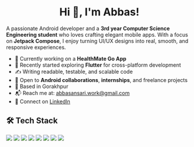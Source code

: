 <h1 align="center">Hi 👋, I'm Abbas!</h1>

A passionate Android developer and a **3rd year Computer Science Engineering student** who loves crafting elegant mobile apps. With a focus on **Jetpack Compose**, I enjoy turning UI/UX designs into real, smooth, and responsive experiences.

- 🔭 Currently working on a **HealthMate Go App**
- 🌱 Recently started exploring **Flutter** for cross-platform development
- ✍️ Writing readable, testable, and scalable code
- 💬 Open to **Android collaborations**, **internships**, and freelance projects
- 📍 Based in Gorakhpur  
- 📬 Reach me at: [abbasansari.work@gmail.com](mailto:abbasansari.work@gmail.com)  
- 🔗 Connect on [LinkedIn](https://linkedin.com/in/abbas-ansari)

## 🛠 Tech Stack

<p>
  <img src="https://img.shields.io/badge/Kotlin-7F52FF?style=for-the-badge&logo=kotlin&logoColor=white"/>
  <img src="https://img.shields.io/badge/Java-ED8B00?style=for-the-badge&logo=java&logoColor=white"/>
  <img src="https://img.shields.io/badge/Jetpack%20Compose-4285F4?style=for-the-badge&logo=android&logoColor=white"/>
  <img src="https://img.shields.io/badge/Room-6C3483?style=for-the-badge&logo=sqlite&logoColor=white"/>
  <img src="https://img.shields.io/badge/Firebase-FFCA28?style=for-the-badge&logo=firebase&logoColor=black"/>
  <img src="https://img.shields.io/badge/Flutter-02569B?style=for-the-badge&logo=flutter&logoColor=white"/>
  <img src="https://img.shields.io/badge/Git-F05032?style=for-the-badge&logo=git&logoColor=white"/>
  <img src="https://img.shields.io/badge/Android%20Studio-3DDC84?style=for-the-badge&logo=android-studio&logoColor=white"/>
</p>
